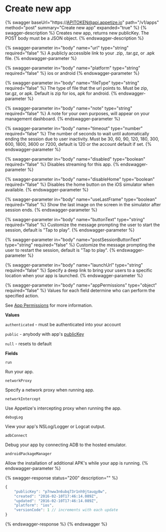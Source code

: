 # Create new app

{% swagger baseUrl="https://APITOKEN@api.appetize.io" path="/v1/apps" method="post" summary="Create new app" expanded="true" %}
{% swagger-description %}
Creates new app, returns new publicKey. The POST body must be a JSON object.
{% endswagger-description %}

{% swagger-parameter in="body" name="url" type="string" required="false" %}
A publicly accessible link to your .zip, .tar.gz, or .apk file.
{% endswagger-parameter %}

{% swagger-parameter in="body" name="platform" type="string" required="false" %}
ios or android
{% endswagger-parameter %}

{% swagger-parameter in="body" name="fileType" type="string" required="false" %}
The type of file that the url points to. Must be zip, tar.gz, or apk. Default is zip for ios, apk for android.
{% endswagger-parameter %}

{% swagger-parameter in="body" name="note" type="string" required="false" %}
A note for your own purposes, will appear on your management dashboard.
{% endswagger-parameter %}

{% swagger-parameter in="body" name="timeout" type="number" required="false" %}
The number of seconds to wait until automatically ending the session due to user inactivity. Must be 30, 60, 90, 120, 180, 300, 600, 1800, 3600 or 7200, default is 120 or the account default if set.
{% endswagger-parameter %}

{% swagger-parameter in="body" name="disabled" type="boolean" required="false" %}
Disables streaming for this app.
{% endswagger-parameter %}

{% swagger-parameter in="body" name="disableHome" type="boolean" required="false" %}
Disables the home button on the iOS simulator when available.
{% endswagger-parameter %}

{% swagger-parameter in="body" name="useLastFrame" type="boolean" required="false" %}
Show the last image on the screen in the simulator after session ends.
{% endswagger-parameter %}

{% swagger-parameter in="body" name="buttonText" type="string" required="false" %}
Customize the message prompting the user to start the session, default is "Tap to play".
{% endswagger-parameter %}

{% swagger-parameter in="body" name="postSessionButtonText" type="string" required="false" %}
Customize the message prompting the user to restart the session, default is "Tap to play".
{% endswagger-parameter %}

{% swagger-parameter in="body" name="launchUrl" type="string" required="false" %}
Specify a deep link to bring your users to a specific location when your app is launched.
{% endswagger-parameter %}

{% swagger-parameter in="body" name="appPermissions" type="object" required="false" %}
Values for each field determine who can perform the specified action.

See [App Permissions](../platform/app-permissions.md#permissions) for more information.

**Values**

`authenticated` - must be authenticated into your account

`public` - anybody with app's [publicKey](../platform/sharing-apps.md#public-key)

`null` - resets to default

**Fields**

`run`

Run your app.

`networkProxy`

Specify a network proxy when running app.

`networkIntercept`

Use Appetize's intercepting proxy when running the app.

`debugLog`

View your app's NSLog/Logger or Logcat output.

`adbConnect`

Debug your app by connecting ADB to the hosted emulator.

`androidPackageManager`

Allow the installation of additional APK's while your app is running.
{% endswagger-parameter %}

{% swagger-response status="200" description="" %}
```javascript
{
    "publicKey": "p7nww3n6ubq73r1nh9jtauqy8w",
    "created": "2016-02-10T17:46:14.089Z",
    "updated": "2016-02-10T17:46:14.089Z",
    "platform": "ios",
    "versionCode": 1 // increments with each update
}
```
{% endswagger-response %}
{% endswagger %}
